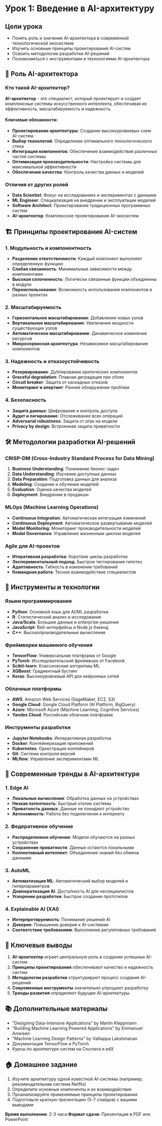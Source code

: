 # Урок 1: Введение в AI-архитектуру

## Цели урока
- Понять роль и значение AI-архитектора в современной технологической экосистеме
- Изучить основные принципы проектирования AI-систем
- Освоить методологии разработки AI-решений
- Познакомиться с инструментами и технологиями AI-архитектора

## 🎯 Роль AI-архитектора

### Кто такой AI-архитектор?
**AI-архитектор** - это специалист, который проектирует и создает комплексные системы искусственного интеллекта, обеспечивая их эффективность, масштабируемость и надежность.

#### Ключевые обязанности:
- **Проектирование архитектуры**: Создание высокоуровневых схем AI-систем
- **Выбор технологий**: Определение оптимального технологического стека
- **Интеграция компонентов**: Обеспечение взаимодействия различных частей системы
- **Оптимизация производительности**: Настройка системы для максимальной эффективности
- **Обеспечение качества**: Контроль качества данных и моделей

### Отличия от других ролей
- **Data Scientist**: Фокус на исследованиях и экспериментах с данными
- **ML Engineer**: Специализация на внедрении и эксплуатации моделей
- **Software Architect**: Проектирование традиционных программных систем
- **AI-архитектор**: Комплексное проектирование AI-экосистем

## 🏗️ Принципы проектирования AI-систем

### 1. Модульность и компонентность
- **Разделение ответственности**: Каждый компонент выполняет определенную функцию
- **Слабая связанность**: Минимальные зависимости между компонентами
- **Высокая сплоченность**: Логически связанные функции объединены в модули
- **Переиспользование**: Возможность использования компонентов в разных проектах

### 2. Масштабируемость
- **Горизонтальное масштабирование**: Добавление новых узлов
- **Вертикальное масштабирование**: Увеличение мощности существующих узлов
- **Автоматическое масштабирование**: Динамическое изменение ресурсов
- **Микросервисная архитектура**: Независимое масштабирование компонентов

### 3. Надежность и отказоустойчивость
- **Резервирование**: Дублирование критических компонентов
- **Graceful degradation**: Плавная деградация при сбоях
- **Circuit breaker**: Защита от каскадных отказов
- **Мониторинг и алертинг**: Раннее обнаружение проблем

### 4. Безопасность
- **Защита данных**: Шифрование и контроль доступа
- **Аудит и логирование**: Отслеживание всех операций
- **Adversarial robustness**: Защита от атак на модели
- **Privacy by design**: Встроенная защита приватности

## 🛠️ Методологии разработки AI-решений

### CRISP-DM (Cross-Industry Standard Process for Data Mining)
1. **Business Understanding**: Понимание бизнес-задач
2. **Data Understanding**: Изучение доступных данных
3. **Data Preparation**: Подготовка данных для анализа
4. **Modeling**: Создание и обучение моделей
5. **Evaluation**: Оценка качества моделей
6. **Deployment**: Внедрение в продакшн

### MLOps (Machine Learning Operations)
- **Continuous Integration**: Автоматическая интеграция изменений
- **Continuous Deployment**: Автоматическое развертывание моделей
- **Model Monitoring**: Мониторинг производительности моделей
- **Model Governance**: Управление жизненным циклом моделей

### Agile для AI-проектов
- **Итеративная разработка**: Короткие циклы разработки
- **Экспериментальный подход**: Быстрое тестирование гипотез
- **Адаптивность**: Гибкость в изменении требований
- **Командная работа**: Тесное взаимодействие специалистов

## 🔧 Инструменты и технологии

### Языки программирования
- **Python**: Основной язык для AI/ML разработки
- **R**: Статистический анализ и исследования
- **Java/Scala**: Большие данные и enterprise-решения
- **JavaScript**: Веб-интерфейсы и Node.js бэкенд
- **C++**: Высокопроизводительные вычисления

### Фреймворки машинного обучения
- **TensorFlow**: Универсальная платформа от Google
- **PyTorch**: Исследовательский фреймворк от Facebook
- **Scikit-learn**: Классические алгоритмы ML
- **XGBoost**: Градиентный бустинг
- **Keras**: Высокоуровневый API для нейронных сетей

### Облачные платформы
- **AWS**: Amazon Web Services (SageMaker, EC2, S3)
- **Google Cloud**: Google Cloud Platform (AI Platform, BigQuery)
- **Azure**: Microsoft Azure (Machine Learning, Cognitive Services)
- **Yandex Cloud**: Российская облачная платформа

### Инструменты разработки
- **Jupyter Notebooks**: Интерактивная разработка
- **Docker**: Контейнеризация приложений
- **Kubernetes**: Оркестрация контейнеров
- **Git**: Система контроля версий
- **MLflow**: Управление экспериментами ML

## 🌟 Современные тренды в AI-архитектуре

### 1. Edge AI
- **Локальные вычисления**: Обработка данных на устройствах
- **Низкая латентность**: Быстрый отклик системы
- **Приватность данных**: Данные не покидают устройство
- **Автономность**: Работа без подключения к интернету

### 2. Федеративное обучение
- **Распределенное обучение**: Модели обучаются на разных устройствах
- **Сохранение приватности**: Данные остаются локальными
- **Коллективный интеллект**: Объединение знаний без обмена данными

### 3. AutoML
- **Автоматизация ML**: Автоматический выбор моделей и гиперпараметров
- **Демократизация AI**: Доступность AI для неспециалистов
- **Ускорение разработки**: Быстрое создание прототипов

### 4. Explainable AI (XAI)
- **Интерпретируемость**: Понимание решений AI
- **Доверие**: Повышение доверия к AI-системам
- **Соответствие требованиям**: Выполнение регулятивных требований

## 🎯 Ключевые выводы

1. **AI-архитектор** играет центральную роль в создании успешных AI-систем
2. **Принципы проектирования** обеспечивают качество и надежность систем
3. **Методологии разработки** структурируют процесс создания AI-решений
4. **Современные инструменты** значительно упрощают разработку
5. **Тренды развития** определяют будущее AI-архитектуры

## 📚 Дополнительные материалы

- "Designing Data-Intensive Applications" by Martin Kleppmann
- "Building Machine Learning Powered Applications" by Emmanuel Ameisen
- "Machine Learning Design Patterns" by Valliappa Lakshmanan
- Документация TensorFlow и PyTorch
- Курсы по архитектуре систем на Coursera и edX

## 🏠 Домашнее задание

1. Изучите архитектуру одной известной AI-системы (например, рекомендательная система Netflix)
2. Определите основные компоненты и их взаимодействие
3. Проанализируйте применяемые принципы проектирования
4. Подготовьте краткую презентацию (5-7 слайдов) с вашими выводами

**Время выполнения**: 2-3 часа
**Формат сдачи**: Презентация в PDF или PowerPoint

